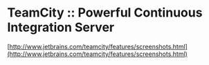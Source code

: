 <!--
id: 561625984
link: http://tumblr.atmos.org/post/561625984/teamcity-powerful-continuous-integration-server
slug: teamcity-powerful-continuous-integration-server
date: Fri Apr 30 2010 14:04:23 GMT-0700 (PDT)
publish: 2010-04-030
tags: 
title: TeamCity :: Powerful Continuous Integration Server
-->


TeamCity :: Powerful Continuous Integration Server
==================================================

[http://www.jetbrains.com/teamcity/features/screenshots.html](http://www.jetbrains.com/teamcity/features/screenshots.html)

